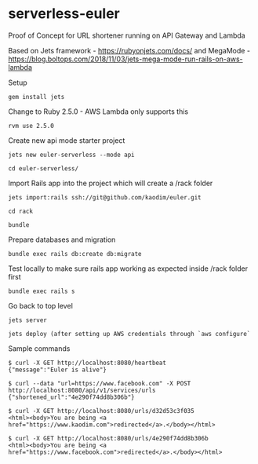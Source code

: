 # serverless-euler
Proof of Concept for URL shortener running on API Gateway and Lambda 


Based on Jets framework - https://rubyonjets.com/docs/ and MegaMode - https://blog.boltops.com/2018/11/03/jets-mega-mode-run-rails-on-aws-lambda


Setup

	gem install jets

Change to Ruby 2.5.0 - AWS Lambda only supports this

	rvm use 2.5.0

Create new api mode starter project

	jets new euler-serverless --mode api

	cd euler-serverless/

Import Rails app into the project which will create a /rack folder

	jets import:rails ssh://git@github.com/kaodim/euler.git

	cd rack

	bundle

Prepare databases and migration

	bundle exec rails db:create db:migrate

Test locally to make sure rails app working as expected inside /rack folder first

	bundle exec rails s

Go back to top level 

	jets server

	jets deploy (after setting up AWS credentials through `aws configure`

Sample commands

	$ curl -X GET http://localhost:8080/heartbeat                           
	{"message":"Euler is alive"}

	$ curl --data "url=https://www.facebook.com" -X POST http://localhost:8080/api/v1/services/urls
	{"shortened_url":"4e290f74dd8b306b"}

	$ curl -X GET http://localhost:8080/urls/d32d53c3f035
	<html><body>You are being <a href="https://www.kaodim.com">redirected</a>.</body></html>

	$ curl -X GET http://localhost:8080/urls/4e290f74dd8b306b
	<html><body>You are being <a href="https://www.facebook.com">redirected</a>.</body></html>
